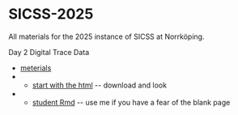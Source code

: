 # SICSS-2025

All materials for the 2025 instance of SICSS at Norrköping.

Day 2 Digital Trace Data
- [meterials](/2_day_digital_trace_data)
- - [start with the html](/2_day_digital_trace_data/scraping.html) -- download and look
- - [student Rmd](/2_day_digital_trace_data/scraping.Rmd) -- use me if you have a fear of the blank page 
